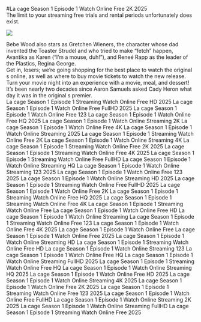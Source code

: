 #La cage Season 1 Episode 1 Watch Online Free 2K 2025  
The limit to your streaming free trials and rental periods unfortunately does exist.  
  
[![](https://i.imgur.com/qSNzIqt.png)](https://movie.rssnews.media/crHCmHxgg.php)  
  
Bebe Wood also stars as Gretchen Wieners, the character whose dad invented the Toaster Strudel and who tried to make “fetch” happen, Avantika as Karen (“I’m a mouse, duh!”), and Reneé Rapp as the leader of the Plastics, Regina George.  
Get in, losers; we’re going shopping for the best place to watch the original s online, as well as where to buy movie tickets to watch the new release.  
Turn your movie night into an experience with a movie, meal, and dessert!  
It’s been nearly two decades since Aaron Samuels asked Cady Heron what day it was in the original s premier.  
La cage Season 1 Episode 1 Streaming Watch Online Free HD 2025
La cage Season 1 Episode 1 Watch Online Free FullHD 2025
La cage Season 1 Episode 1 Watch Online Free 123
La cage Season 1 Episode 1 Watch Online Free HQ 2025
La cage Season 1 Episode 1 Watch Online Streaming 2K
La cage Season 1 Episode 1 Watch Online Free 4K
La cage Season 1 Episode 1 Watch Online Streaming 2025
La cage Season 1 Episode 1 Streaming Watch Online Free 2K
La cage Season 1 Episode 1 Watch Online Streaming 4K
La cage Season 1 Episode 1 Streaming Watch Online Free 2K 2025
La cage Season 1 Episode 1 Streaming Watch Online Free 4K 2025
La cage Season 1 Episode 1 Streaming Watch Online Free FullHD
La cage Season 1 Episode 1 Watch Online Streaming HQ
La cage Season 1 Episode 1 Watch Online Streaming 123 2025
La cage Season 1 Episode 1 Watch Online Free 123 2025
La cage Season 1 Episode 1 Watch Online Streaming HD 2025
La cage Season 1 Episode 1 Streaming Watch Online Free FullHD 2025
La cage Season 1 Episode 1 Watch Online Free 2K
La cage Season 1 Episode 1 Streaming Watch Online Free HQ 2025
La cage Season 1 Episode 1 Streaming Watch Online Free 4K
La cage Season 1 Episode 1 Streaming Watch Online Free
La cage Season 1 Episode 1 Watch Online Free HD
La cage Season 1 Episode 1 Watch Online Streaming
La cage Season 1 Episode 1 Streaming Watch Online Free 123
La cage Season 1 Episode 1 Watch Online Free 4K 2025
La cage Season 1 Episode 1 Watch Online Free
La cage Season 1 Episode 1 Watch Online Free 2025
La cage Season 1 Episode 1 Watch Online Streaming HD
La cage Season 1 Episode 1 Streaming Watch Online Free HD
La cage Season 1 Episode 1 Watch Online Streaming 123
La cage Season 1 Episode 1 Watch Online Free HQ
La cage Season 1 Episode 1 Watch Online Streaming FullHD 2025
La cage Season 1 Episode 1 Streaming Watch Online Free HQ
La cage Season 1 Episode 1 Watch Online Streaming HQ 2025
La cage Season 1 Episode 1 Watch Online Free HD 2025
La cage Season 1 Episode 1 Watch Online Streaming 4K 2025
La cage Season 1 Episode 1 Watch Online Free 2K 2025
La cage Season 1 Episode 1 Streaming Watch Online Free 123 2025
La cage Season 1 Episode 1 Watch Online Free FullHD
La cage Season 1 Episode 1 Watch Online Streaming 2K 2025
La cage Season 1 Episode 1 Watch Online Streaming FullHD
La cage Season 1 Episode 1 Streaming Watch Online Free 2025
